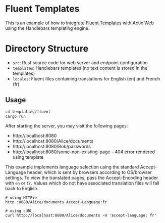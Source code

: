 # Fluent Templates

This is an example of how to integrate [Fluent Templates](https://crates.io/crates/fluent-templates) with Actix Web using the Handlebars templating engine.

# Directory Structure

- `src`: Rust source code for web server and endpoint configuration
- `templates`: Handlebars templates (no text content is stored in the templates)
- `locales`: Fluent files containing translations for English (en) and French (fr)

## Usage

```sh
cd templating/fluent
cargo run
```

After starting the server, you may visit the following pages:

- http://localhost:8080
- http://localhost:8080/Alice/documents
- http://localhost:8080/Bob/passwords
- http://localhost:8080/some-non-existing-page - 404 error rendered using template

This example implements language selection using the standard Accept-Language header, which is sent by browsers according to OS/browser settings. To view the translated pages, pass the Accept-Encoding header with `en` or `fr`. Values which do not have associated translation files will fall back to English.

```
# using HTTPie
http :8080/Alice/documents Accept-Language:fr

# using cURL
curl http://localhost:8080/Alice/documents -H 'accept-language: fr'
```
